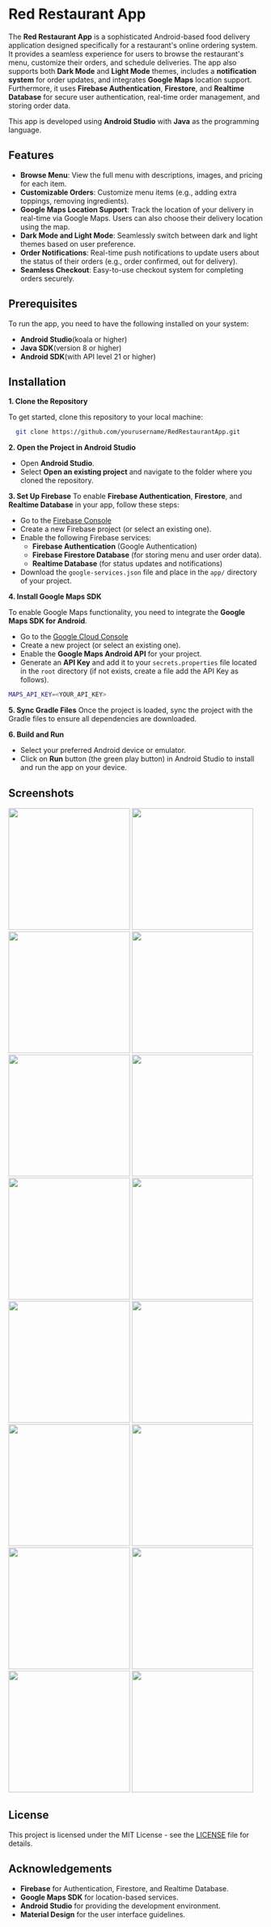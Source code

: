 
# Red Restaurant App

The **Red Restaurant App** is a sophisticated Android-based food delivery application designed specifically for a restaurant's online ordering system. It provides a seamless experience for users to browse the restaurant's menu, customize their orders, and schedule deliveries. The app also supports both **Dark Mode** and **Light Mode** themes, includes a **notification system** for order updates, and integrates **Google Maps** location support. Furthermore, it uses **Firebase Authentication**, **Firestore**, and **Realtime Database** for secure user authentication, real-time order management, and storing order data.

This app is developed using **Android Studio** with **Java** as the programming language.

## Features

- **Browse Menu**: View the full menu with descriptions, images, and pricing for each item.
- **Customizable Orders**: Customize menu items (e.g., adding extra toppings, removing ingredients).
- **Google Maps Location Support**: Track the location of your delivery in real-time via Google Maps. Users can also choose their delivery location using the map.
- **Dark Mode and Light Mode**: Seamlessly switch between dark and light themes based on user preference.
- **Order Notifications**: Real-time push notifications to update users about the status of their orders (e.g., order confirmed, out for delivery).
- **Seamless Checkout**: Easy-to-use checkout system for completing orders securely.


## Prerequisites
To run the app, you need to have the following installed on your system:
- **Android Studio**(koala or higher)
- **Java SDK**(version 8 or higher)
- **Android SDK**(with API level 21 or higher)
## Installation
**1. Clone the Repository**

To get started, clone this repository to your local machine:

```bash
  git clone https://github.com/yourusername/RedRestaurantApp.git
```

**2. Open the Project in Android Studio**
- Open **Android Studio**.
- Select **Open an existing project** and navigate to the folder where you cloned the repository.

**3. Set Up Firebase**
To enable **Firebase Authentication**, **Firestore**, and **Realtime Database** in your app, follow these steps:

- Go to the [Firebase Console]("https://firebase.google.com/")
- Create a new Firebase project (or select an existing one).
- Enable the following Firebase services:
    - **Firebase Authentication** (Google Authentication)
    - **Firebase Firestore Database** (for storing menu and user order data).
    - **Realtime Database** (for status updates and notifications)
- Download the ```google-services.json``` file and place in the ```app/``` directory of your project.

**4. Install Google Maps SDK**

To enable Google Maps functionality, you need to integrate the **Google Maps SDK for Android**.
- Go to the [Google Cloud Console]("https://cloud.google.com/cloud-console")
- Create a new project (or select an existing one).
- Enable the **Google Maps Android API** for your project.
- Generate an **API Key** and add it to your ```secrets.properties``` file located in the ```root``` directory (if not exists, create a file add the API Key as follows).
```bash
MAPS_API_KEY=<YOUR_API_KEY>
```

**5. Sync Gradle Files**
Once the project is loaded, sync the project with the Gradle files to ensure all dependencies are downloaded.

**6. Build and Run**
- Select your preferred Android device or emulator.
- Click on **Run** button (the green play button) in Android Studio to install and run the app on your device.    
## Screenshots

<div>
  <img src="https://i.ibb.co/4WKH4Lc/Screenshot-2024-11-27-12-22-42-32-e33103b46cd9e081972a488dd1ee15bd.jpg" width="240">
  <img src="https://i.ibb.co/pyZBTGg/Screenshot-2024-11-27-12-22-26-59-e33103b46cd9e081972a488dd1ee15bd.jpg" width="240">
  <img src="https://i.ibb.co/j3qkxWZ/Screenshot-2024-11-27-12-23-02-35-e33103b46cd9e081972a488dd1ee15bd.jpg" width="240">
  <img src="https://i.ibb.co/WtvKG2Z/Screenshot-2024-11-27-12-20-15-56-e33103b46cd9e081972a488dd1ee15bd.jpg" width="240">
  <img src="https://i.ibb.co/mN6dwPf/Screenshot-2024-11-27-12-24-01-27-e33103b46cd9e081972a488dd1ee15bd.jpg" width="240">
  <img src="https://i.ibb.co/Tk2qtHH/Screenshot-2024-11-27-12-20-28-15-e33103b46cd9e081972a488dd1ee15bd.jpg" width="240">
  <img src="https://i.ibb.co/mS6Z0CC/Screenshot-2024-11-27-12-24-11-73-e33103b46cd9e081972a488dd1ee15bd.jpg" width="240">
  <img src="https://i.ibb.co/kc1Y6Fz/Screenshot-2024-11-27-12-20-40-79-e33103b46cd9e081972a488dd1ee15bd.jpg" width="240">
  <img src="https://i.ibb.co/YRnKPw5/Screenshot-2024-11-27-12-23-53-49-e33103b46cd9e081972a488dd1ee15bd.jpg" width="240">
  <img src="https://i.ibb.co/Y8VqtS0/Screenshot-2024-11-27-12-21-33-75-e33103b46cd9e081972a488dd1ee15bd.jpg" width="240">
  <img src="https://i.ibb.co/4NzFWFT/Screenshot-2024-11-27-12-23-45-22-e33103b46cd9e081972a488dd1ee15bd.jpg" width="240">
  <img src="https://i.ibb.co/HTYFssW/Screenshot-2024-11-27-12-22-06-00-e33103b46cd9e081972a488dd1ee15bd.jpg" width="240">
  <img src="https://i.ibb.co/c6CVyHq/Screenshot-2024-11-27-12-23-30-03-e33103b46cd9e081972a488dd1ee15bd.jpg" width="240">
  <img src="https://i.ibb.co/PjMYqCq/Screenshot-2024-11-27-12-21-43-07-e33103b46cd9e081972a488dd1ee15bd.jpg" width="240">
  <img src="https://i.ibb.co/x5SyrHb/Screenshot-2024-11-27-12-21-11-25-e33103b46cd9e081972a488dd1ee15bd.jpg" width="240">
  <img src="https://i.ibb.co/xfCwqQF/Screenshot-2024-11-27-12-23-23-08-e33103b46cd9e081972a488dd1ee15bd.jpg" width="240">
</div>




## License

This project is licensed under the MIT License - see the [LICENSE](https://github.com/DilanSriyantha/red-restaurant-app?tab=MIT-1-ov-file) file for details.

## Acknowledgements

- **Firebase** for Authentication, Firestore, and Realtime Database.
- **Google Maps SDK** for location-based services.
- **Android Studio** for providing the development environment.
- **Material Design** for the user interface guidelines.
